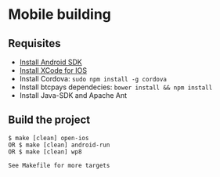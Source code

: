 # Mobile building

## Requisites
* [Install Android SDK](https://developer.android.com/sdk/installing/index.html?pkg=tools)
* [Install XCode for IOS](https://itunes.apple.com/en/app/xcode/id497799835?mt=12)
* Install Cordova: ``sudo npm install -g cordova``
* Install btcpays dependecies: ``bower install && npm install``
* Install Java-SDK and Apache Ant

## Build the project

    $ make [clean] open-ios
    OR $ make [clean] android-run
    OR $ make [clean] wp8

    See Makefile for more targets


